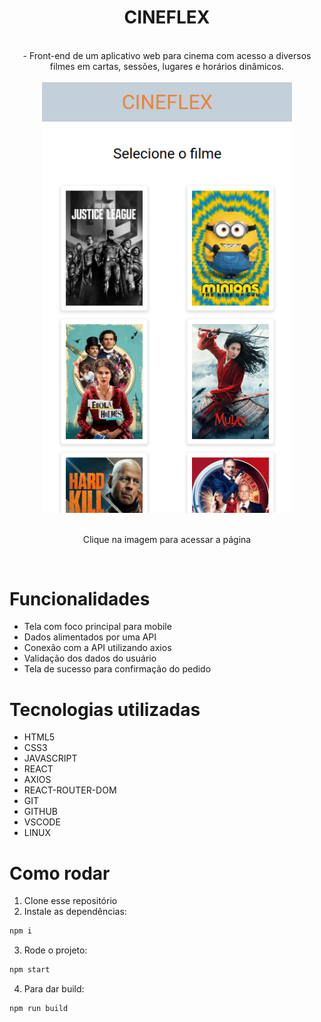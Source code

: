 <div align="center">
  <h1>CINEFLEX</h1>
  <br>
  - Front-end de um aplicativo web para cinema com acesso a diversos filmes em cartas, sessões, lugares e horários dinâmicos. 
  <br>
  <br>
  <div align="center">
  <a href="http://cineflex-chi.vercel.app/"><img src="./screen.png" width="400"></a>
  <br>
  <br>
  <p>Clique na imagem para acessar a página</p>
</div>
</div>
<br>
  
# Funcionalidades
- Tela com foco principal para mobile
- Dados alimentados por uma API
- Conexão com a API utilizando axios
- Validação dos dados do usuário
- Tela de sucesso para confirmação do pedido

# Tecnologias utilizadas
- HTML5
- CSS3
- JAVASCRIPT
- REACT
- AXIOS
- REACT-ROUTER-DOM
- GIT
- GITHUB
- VSCODE
- LINUX

# Como rodar
1. Clone esse repositório
2. Instale as dependências:
```bash
npm i
```
3. Rode o projeto:
```bash
npm start
```
4. Para dar build:
```bash
npm run build
```
<br>